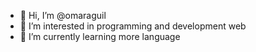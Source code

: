 - 👋 Hi, I’m @omaraguil
- 👀 I’m interested in programming and development web
- 🌱 I’m currently learning more language

<!---
omaraguil/omaraguil is a ✨ special ✨ repository because its `README.md` (this file) appears on your GitHub profile.
You can click the Preview link to take a look at your changes.
--->
